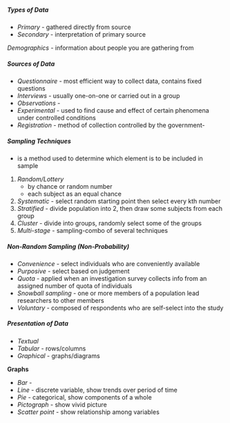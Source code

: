 ##### Types of Data
- *Primary* - gathered directly from source
- *Secondary* - interpretation of primary source

*Demographics* - information about people you are gathering from
##### Sources of Data
- *Questionnaire* - most efficient way to collect data, contains fixed questions
- *Interviews* - usually one-on-one or carried out in a group
- *Observations* - 
- *Experimental* - used to find cause and effect of certain phenomena under controlled conditions
- *Registration* - method of collection controlled by the government- 

##### Sampling Techniques
- is a method used to determine which element is to be included in sample
1. *Random/Lottery* 
	- by chance or random number
	- each subject as an equal chance
2. *Systematic* - select random starting point then select every kth number
3. *Stratified* - divide population into 2, then draw some subjects from each group
4. *Cluster* - divide into groups, randomly select some of the groups
5. *Multi-stage* - sampling-combo of several techniques

##### Non-Random Sampling (Non-Probability)
- *Convenience* - select individuals who are conveniently available 
- *Purposive* - select based on judgement
- *Quota* - applied when an investigation survey collects info from an assigned number of quota of individuals
- *Snowball sampling* - one or more members of a population lead researchers to other members
- *Voluntary* - composed of respondents who are self-select into the study

##### Presentation of Data
- *Textual*
- *Tabular* - rows/columns
- *Graphical* - graphs/diagrams

**Graphs**
- *Bar* - 
- *Line* - discrete variable, show trends over period of time
- *Pie* - categorical, show components of a whole
- *Pictograph* - show vivid picture
- *Scatter point* - show relationship among variables
